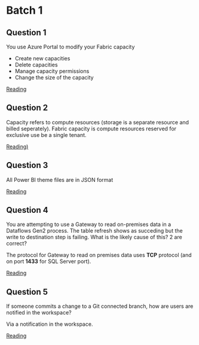 # Batch 1

## Question 1

You use Azure Portal to modify your Fabric capacity
- Create new capacities
- Delete capacities
- Manage capacity permissions
- Change the size of the capacity

[Reading](https://learn.microsoft.com/en-us/fabric/admin/service-admin-portal-capacity-settings)

## Question 2

Capacity refers to compute resources (storage is a separate resource and billed seperately). Fabric capacity is compute resources reserved for exclusive use be a single tenant.

[Reading)](https://learn.microsoft.com/en-us/fabric/admin/service-admin-portal-capacity-settings)

## Question 3

All Power BI theme files are in JSON format

[Reading](https://learn.microsoft.com/en-us/power-bi/create-reports/desktop-report-themes)

## Question 4

You are attempting to use a Gateway to read on-premises data in a Dataflows Gen2 process. The table refresh shows as succeding but the write to destination step is failing. What is the likely cause of this? 2 are correct?

The protocol for Gateway to read on premises data uses **TCP** protocol (and on port **1433** for SQL Server port).

[Reading](https://learn.microsoft.com/en-us/fabric/data-factory/gateway-considerations-output-destinations) 

## Question 5

If someone commits a change to a Git connected branch, how are users are notified in the workspace?

Via a notification in the workspace.

[Reading](https://learn.microsoft.com/en-us/fabric/cicd/git-integration/git-get-started?tabs=commit-to-git)